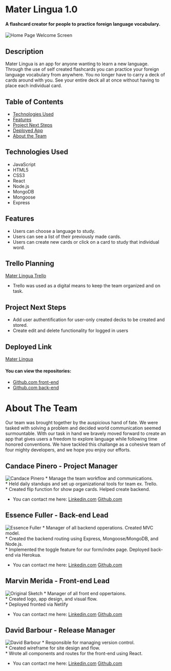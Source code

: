 # Mater Lingua 1.0

#### A flashcard creator for people to practice foreign language vocabulary. 

<img src="https://i.imgur.com/e4HO4cN.png" alt="Home Page Welcome Screen"/>

## Description
Mater Lingua is an app for anyone wanting to learn a new language. Through the use of self created flashcards you can practice your foreign language vocabulary from anywhere. You no longer have to carry a deck of cards around with you. See your entire deck all at once without having to place each individual card.  

## Table of Contents
* [Technologies Used](#technologiesused)
* [Features](#features)
* [Project Next Steps](#nextsteps)
* [Deployed App](#deployment)
* [About the Team](#team)

## <a name="technologiesused"></a>Technologies Used
* JavaScript
* HTML5
* CSS3
* React
* Node.js
* MongoDB
* Mongoose
* Express


## Features
* Users can choose a language to study.
* Users can see a list of their previously made cards.
* Users can create new cards or click on a card to study that individual word. 


## Trello Planning
[Mater Lingua Trello](https://trello.com/b/nKZlIljC/mater-lingua)
* Trello was used as a digital means to keep the team organized and on task. 

## <a name="nextsteps"></a>Project Next Steps
* Add user authentification for user-only created decks to be created and stored.
* Create edit and delete functionality for logged in users


## <a name="deployment"></a>Deployed Link

[Mater Lingua](https://materlingua.netlify.app/)


#### You can view the repositories:
* [Github.com front-end](https://github.com/mmarvin3/Project-3-Application-Frontend/)
* [Github.com back-end](https://github.com/eufuller/Project-3-Application)


# <a name="team"></a>About The Team
Our team was brought together by the auspicious hand of fate. We were tasked with solving a problem and decided world communication seemed surmountable. With our task in hand we bravely moved forward to create an app that gives users a freedom to explore language while following time honored conventions. We have tackled this challange as a cohesive team of four mighty developers, and we hope you enjoy our efforts.

## Candace Pinero - Project Manager
<img src="https://i.imgur.com/DZUoqrab.jpg" alt="Candace Pinero"/>
* Manage the team workflow and communications. </br>
* Held daily standups and set up organizational tools for team ex. Trello.</br>
* Created flip function for show page cards. Helped create backend. </br>

* You can contact me here:
[Linkedin.com](https://www.linkedin.com/in/candace-pinero-84a6b922b/)
[Github.com](https://github.com/candacepinero)

## Essence Fuller - Back-end Lead
<img src="https://i.imgur.com/O9Gj1X0b.jpg" alt="Essence Fuller"/>
* Manager of all backend opperations. Created MVC model.</br>
* Created the backend routing using Express, Mongoose/MongoDB, and Node.js.</br> 
* Implemented the toggle feature for our form/index page. Deployed back-end via Herokua.</br>

* You can contact me here:
[Linkedin.com](https://www.linkedin.com/in/essencefuller/)
[Github.com](https://github.com/eufuller)

## Marvin Merida - Front-end Lead
<img src="https://i.imgur.com/0gsV0B1b.jpg" alt="Original Sketch"/>
* Manager of all front end oppertaions. </br>
* Created logo, app design, and visual flow.</br>
* Deployed fronted via Netlify</br>

* You can contact me here:
[Linkedin.com](https://www.linkedin.com/in/marvin-merida/)
[Github.com](https://github.com/mmarvin3)

## David Barbour - Release Manager
<img src="https://i.imgur.com/T9PDInob.png" alt="David Barbour"/>
* Responsible for managing version control. </br>
* Created wireframe for site design and flow.</br>
* Wrote all components and routes for the front-end using React. </br>

* You can contact me here:
[Linkedin.com](https://www.linkedin.com/in/david-barbour/)
[Github.com](https://github.com/BarbourD)




